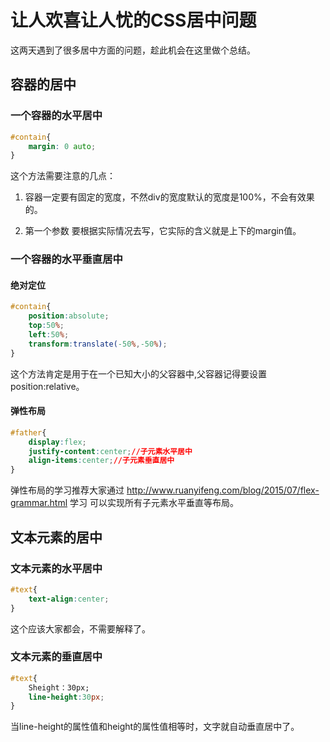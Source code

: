 # 让人欢喜让人忧的CSS居中问题

这两天遇到了很多居中方面的问题，趁此机会在这里做个总结。

## 容器的居中

### 一个容器的水平居中

```css
#contain{
    margin: 0 auto;
}
```

这个方法需要注意的几点：

1. 容器一定要有固定的宽度，不然div的宽度默认的宽度是100%，不会有效果的。

2. 第一个参数 要根据实际情况去写，它实际的含义就是上下的margin值。

### 一个容器的水平垂直居中

#### 绝对定位

```css
#contain{
    position:absolute;
    top:50%;
    left:50%;
    transform:translate(-50%,-50%);
}
```

这个方法肯定是用于在一个已知大小的父容器中,父容器记得要设置position:relative。

#### 弹性布局

```css
#father{
    display:flex;
    justify-content:center;//子元素水平居中
    align-items:center;//子元素垂直居中
}
```

弹性布局的学习推荐大家通过 http://www.ruanyifeng.com/blog/2015/07/flex-grammar.html 学习
可以实现所有子元素水平垂直等布局。

## 文本元素的居中

### 文本元素的水平居中

```css
#text{
    text-align:center;
}
```

这个应该大家都会，不需要解释了。

### 文本元素的垂直居中

```css
#text{
    Sheight：30px;
    line-height:30px;
}
```

当line-height的属性值和height的属性值相等时，文字就自动垂直居中了。
